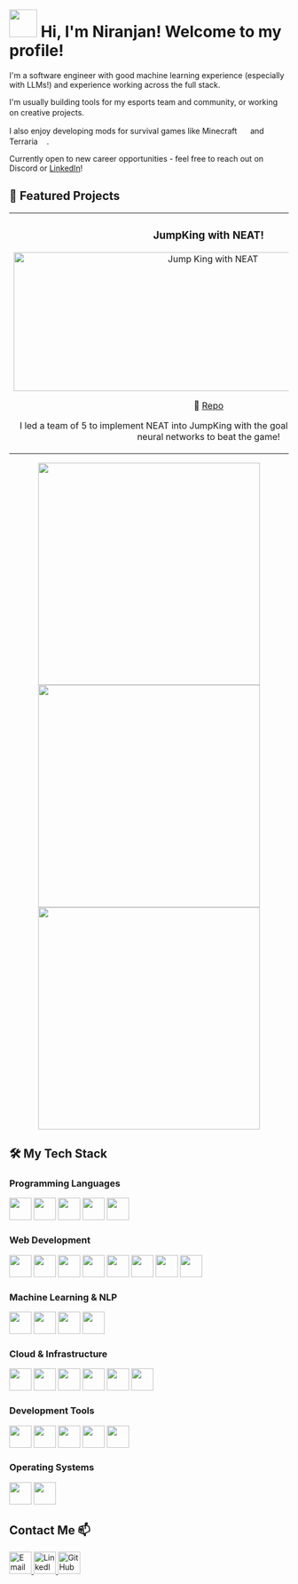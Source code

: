 
<div>
  <h1 align="left">
    <img src="https://cdn.discordapp.com/attachments/1090302162472534026/1304151133404794940/ezgif.com-crop_3.gif?ex=672e58e4&is=672d0764&hm=13e9fa7940db58ddd68bcf694c3558858f9663c6092a9b0cb8543996105f32b3&" width="50"> 
    Hi, I'm Niranjan! Welcome to my profile!
  </h1>
</div>

I'm a software engineer with good machine learning experience (especially with LLMs!) and experience working across the full stack. 

I'm usually building tools for my esports team and community, or working on creative projects. <img src="https://cdn.discordapp.com/attachments/1090302162472534026/1304165901066571826/40-cogs-ezgif.com-resize.gif?ex=672e66a5&is=672d1525&hm=83406df2ef069c307bff6b8ba13c8a73c2d3b3cd88eeb62defc1c57304550ba0&" width="16">

I also enjoy developing mods for survival games like Minecraft <img src="https://p1.hiclipart.com/preview/896/990/447/minecraft-hd-icon-mac-pc-minecraft-icon-512-png-icon.jpg" width="16"> and Terraria<img src="https://e7.pngegg.com/pngimages/121/941/png-clipart-terraria-tree-minecraft-video-game-steel-icons-logo-plant-stem-thumbnail.png" width="16">.

Currently open to new career opportunities - feel free to reach out on Discord or [LinkedIn](https://www.linkedin.com/in/nnm22/)!


## 🚀 Featured Projects

<div align="center">
  <table>
    <tr>
      <td width="50%">
        <h3 align="center">JumpKing with NEAT!</h3>
        <div align="center">  
          <img src="https://github.com/user-attachments/assets/77ee0345-f1cb-489a-81bf-ea0c042a5bac" alt="Jump King with NEAT" width="703" height="250"/>
          <br>
          <p>
            🔗 <a href="https://github.com/DebKrKundu121/JumpKingAtHome">Repo</a>
          </p>
          <p>I led a team of 5 to implement NEAT into JumpKing with the goal of training a population of neural networks to beat the game!</p>
        </div>
      </td>
      <td width="50%">
        <h3 align="center">DC-Storage</h3>
        <div align="center">
          <img src="https://github.com/user-attachments/assets/b99fc698-1ac7-4351-9476-2d9c5ce6a070" alt="project screenshot" width="703" height="250"/>
          <br>
          <p>
            🔗 <a href="https://github.com/tntcannon5000/DC-Storage">Repo</a>
          </p>
          <p>POC tool to upload an unlimited amount of files to various services with CDNs simultaneously (such as Telegram)</p>
        </div>
      </td>
    </tr>
  </table>
</div>
<div align="center">
<a href="https://github.com/tntcannon5000/Kaggle-Comps">
  <img src="https://github-readme-stats.vercel.app/api/pin/?username=tntcannon5000&repo=Kaggle-Comps" width="400"/>
</a>
<a href="https://github.com/tntcannon5000/Screening-LLM">
  <img src="https://github-readme-stats.vercel.app/api/pin/?username=tntcannon5000&repo=Screening-LLM" width="400"/>
</a>
<a href="https://github.com/tntcannon5000/UERK-Bot">
  <img src="https://github-readme-stats.vercel.app/api/pin/?username=tntcannon5000&repo=UERK-Bot" width="400"/>
</a>
</div>


## 🛠️ My Tech Stack

### Programming Languages
<p>
  <img src="https://cdn.jsdelivr.net/gh/devicons/devicon/icons/python/python-original.svg" width="40" height="40"/>
  <img src="https://cdn.jsdelivr.net/gh/devicons/devicon/icons/java/java-original.svg" width="40" height="40"/>
  <img src="https://cdn.jsdelivr.net/gh/devicons/devicon/icons/cplusplus/cplusplus-original.svg" width="40" height="40"/>
  <img src="https://cdn.jsdelivr.net/gh/devicons/devicon/icons/csharp/csharp-original.svg" width="40" height="40"/>
  <img src="https://cdn.jsdelivr.net/gh/devicons/devicon/icons/javascript/javascript-original.svg" width="40" height="40"/>
</p>

### Web Development
<p>
  <img src="https://cdn.jsdelivr.net/gh/devicons/devicon/icons/html5/html5-original.svg" width="40" height="40"/>
  <img src="https://cdn.jsdelivr.net/gh/devicons/devicon/icons/css3/css3-original.svg" width="40" height="40"/>
  <img src="https://cdn.jsdelivr.net/gh/devicons/devicon/icons/react/react-original.svg" width="40" height="40"/>
  <img src="https://w7.pngwing.com/pngs/452/24/png-transparent-js-logo-node-logos-and-brands-icon-thumbnail.png" width="40" height="40"/>
  <img src="https://cdn.jsdelivr.net/gh/devicons/devicon/icons/vitejs/vitejs-original.svg" width="40" height="40"/>
  <img src="https://encrypted-tbn0.gstatic.com/images?q=tbn:ANd9GcTSDKn3vA2YUbXzN0ZC3gALWJ08gJN-Drl15w&s" width="40" height="40"/>
  <img src="https://cdn.jsdelivr.net/gh/devicons/devicon/icons/fastapi/fastapi-plain.svg" width="40" height="40"/>
  <img src="https://w7.pngwing.com/pngs/166/342/png-transparent-flask-python-bottle-web-framework-web-application-flask-white-monochrome-shoe.png" width="40" height="40"/>
</p>

### Machine Learning & NLP
<p>
  <img src="https://cdn.jsdelivr.net/gh/devicons/devicon/icons/tensorflow/tensorflow-original.svg" width="40" height="40"/>
  <img src="https://cdn.jsdelivr.net/gh/devicons/devicon/icons/pandas/pandas-original.svg" width="40" height="40"/>
  <img src="https://cdn.jsdelivr.net/gh/devicons/devicon/icons/opencv/opencv-original.svg" width="40" height="40"/>
  <img src="https://cdn.jsdelivr.net/gh/devicons/devicon/icons/jupyter/jupyter-original.svg" width="40" height="40"/>
</p>

### Cloud & Infrastructure
<p>
  <img src="https://static-00.iconduck.com/assets.00/general-awscloud-icon-2048x2048-3trjae80.png" width="40" height="40"/>
  <img src="https://w7.pngwing.com/pngs/657/548/png-transparent-sapho-system-integration-information-computer-software-oracle-cloud.png" width="40" height="40"/>
  <img src="https://cdn.jsdelivr.net/gh/devicons/devicon/icons/docker/docker-original.svg" width="40" height="40"/>
  <img src="https://cdn.jsdelivr.net/gh/devicons/devicon/icons/kubernetes/kubernetes-plain.svg" width="40" height="40"/>
  <img src="https://cdn.jsdelivr.net/gh/devicons/devicon/icons/mongodb/mongodb-original.svg" width="40" height="40"/>
  <img src="https://cdn.jsdelivr.net/gh/devicons/devicon/icons/mysql/mysql-original.svg" width="40" height="40"/>
</p>

### Development Tools
<p>
  <img src="https://cdn.jsdelivr.net/gh/devicons/devicon/icons/git/git-original.svg" width="40" height="40"/>
  <img src="https://cdn.jsdelivr.net/gh/devicons/devicon/icons/github/github-original.svg" width="40" height="40"/>
  <img src="https://cdn.jsdelivr.net/gh/devicons/devicon/icons/pytest/pytest-original.svg" width="40" height="40"/>
  <img src="https://cdn.jsdelivr.net/gh/devicons/devicon/icons/jira/jira-original.svg" width="40" height="40"/>
  <img src="https://cdn.jsdelivr.net/gh/devicons/devicon/icons/slack/slack-original.svg" width="40" height="40"/>
</p>

### Operating Systems
<p>
  <img src="https://cdn.jsdelivr.net/gh/devicons/devicon/icons/windows8/windows8-original.svg" width="40" height="40"/>
  <img src="https://cdn.jsdelivr.net/gh/devicons/devicon/icons/linux/linux-original.svg" width="40" height="40"/>
</p>

## Contact Me 📫
<p>
  <a href="mailto:oranjan@outlook.com">
    <img src="https://img.icons8.com/color/48/000000/microsoft-outlook-2019--v2.png" width="40" height="40" alt="Email"/>
  </a>
  <a href="https://linkedin.com/in/nnm22">
    <img src="https://img.icons8.com/color/48/000000/linkedin.png" width="40" height="40" alt="LinkedIn"/>
  </a>
  <a href="https://github.com/tntcannon5000">
    <img src="https://img.icons8.com/color/48/000000/github.png" width="40" height="40" alt="GitHub"/>
  </a>
</p>
